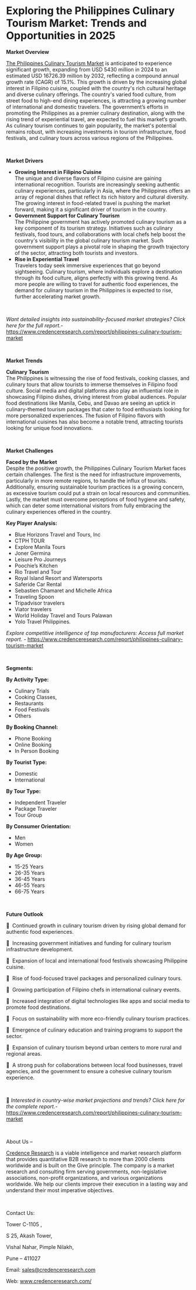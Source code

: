 # Exploring the Philippines Culinary Tourism Market: Trends and Opportunities in 2025


<p><strong>Market Overview</strong></p>
<p><a href="https://www.credenceresearch.com/report/philippines-culinary-tourism-market">The Philippines Culinary Tourism Market</a> is anticipated to experience significant growth, expanding from USD 5430 million in 2024 to an estimated USD 16726.39 million by 2032, reflecting a compound annual growth rate (CAGR) of 15.1%. This growth is driven by the increasing global interest in Filipino cuisine, coupled with the country's rich cultural heritage and diverse culinary offerings. The country's varied food culture, from street food to high-end dining experiences, is attracting a growing number of international and domestic travelers. The government&rsquo;s efforts in promoting the Philippines as a premier culinary destination, along with the rising trend of experiential travel, are expected to fuel this market&rsquo;s growth. As culinary tourism continues to gain popularity, the market's potential remains robust, with increasing investments in tourism infrastructure, food festivals, and culinary tours across various regions of the Philippines.</p>
<p data-start="977" data-end="990"><strong>&nbsp;</strong></p>
<p><strong>Market Drivers</strong></p>
<ul>
<li><strong data-start="994" data-end="1034">Growing Interest in Filipino Cuisine</strong><br data-start="1034" data-end="1037" /> The unique and diverse flavors of Filipino cuisine are gaining international recognition. Tourists are increasingly seeking authentic culinary experiences, particularly in Asia, where the Philippines offers an array of regional dishes that reflect its rich history and cultural diversity. The growing interest in food-related travel is pushing the market forward, making it a significant driver of tourism in the country.</li>
<li><strong data-start="1465" data-end="1508">Government Support for Culinary Tourism</strong><br data-start="1508" data-end="1511" /> The Philippine government has actively promoted culinary tourism as a key component of its tourism strategy. Initiatives such as culinary festivals, food tours, and collaborations with local chefs help boost the country's visibility in the global culinary tourism market. Such government support plays a pivotal role in shaping the growth trajectory of the sector, attracting both tourists and investors.</li>
<li><strong data-start="1920" data-end="1951">Rise in Experiential Travel</strong><br data-start="1951" data-end="1954" /> Travelers today seek immersive experiences that go beyond sightseeing. Culinary tourism, where individuals explore a destination through its food culture, aligns perfectly with this growing trend. As more people are willing to travel for authentic food experiences, the demand for culinary tourism in the Philippines is expected to rise, further accelerating market growth.</li>
</ul>
<p><strong>&nbsp;</strong></p>
<p><em>Want detailed insights into sustainability-focused market strategies? Click here for the full report.- </em><a href="https://www.credenceresearch.com/report/philippines-culinary-tourism-market">https://www.credenceresearch.com/report/philippines-culinary-tourism-market</a></p>
<p>&nbsp;</p>
<p><strong>Market Trends</strong></p>
<p><strong>Culinary Tourism</strong><br /> The Philippines is witnessing the rise of food festivals, cooking classes, and culinary tours that allow tourists to immerse themselves in Filipino food culture. Social media and digital platforms also play an influential role in showcasing Filipino dishes, driving interest from global audiences. Popular food destinations like Manila, Cebu, and Davao are seeing an uptick in culinary-themed tourism packages that cater to food enthusiasts looking for more personalized experiences. The fusion of Filipino flavors with international cuisines has also become a notable trend, attracting tourists looking for unique food innovations.</p>
<p><strong>&nbsp;</strong></p>
<p><strong>Market Challenges</strong></p>
<p><strong>Faced by the Market</strong><br /> Despite the positive growth, the Philippines Culinary Tourism Market faces certain challenges. The first is the need for infrastructure improvements, particularly in more remote regions, to handle the influx of tourists. Additionally, ensuring sustainable tourism practices is a growing concern, as excessive tourism could put a strain on local resources and communities. Lastly, the market must overcome perceptions of food hygiene and safety, which can deter some international visitors from fully embracing the culinary experiences offered in the country.</p>
<p><strong>Key Player Analysis:</strong></p>
<ul>
<li>Blue Horizons Travel and Tours, Inc</li>
<li>CTPH TOUR</li>
<li>Explore Manila Tours</li>
<li>Joner Germina</li>
<li>Leisure Pro Journeys</li>
<li>Poochie&rsquo;s Kitchen</li>
<li>Rio Travel and Tour</li>
<li>Royal Island Resort and Watersports</li>
<li>Saferide Car Rental</li>
<li>Sebastien Chamaret and Michelle Africa</li>
<li>Traveling Spoon</li>
<li>Tripadvisor travelers</li>
<li>Viator travelers</li>
<li>World Holiday Travel and Tours Palawan</li>
<li>Yolo Travel Philippines.</li>
</ul>
<p><em>Explore competitive intelligence of top manufacturers: Access full market report. - </em><a href="https://www.credenceresearch.com/report/philippines-culinary-tourism-market">https://www.credenceresearch.com/report/philippines-culinary-tourism-market</a></p>
<p>&nbsp;</p>
<p><strong>Segments:</strong></p>
<p><strong>By Activity Type:</strong></p>
<ul>
<li>Culinary Trials</li>
<li>Cooking Classes,</li>
<li>Restaurants</li>
<li>Food Festivals</li>
<li>Others</li>
</ul>
<p><strong>By Booking Channel:</strong></p>
<ul>
<li>Phone Booking</li>
<li>Online Booking</li>
<li>In Person Booking</li>
</ul>
<p><strong>By Tourist Type:</strong></p>
<ul>
<li>Domestic</li>
<li>International</li>
</ul>
<p><strong>By Tour Type:</strong></p>
<ul>
<li>Independent Traveler</li>
<li>Package Traveler</li>
<li>Tour Group</li>
</ul>
<p><strong>By Consumer Orientation:</strong></p>
<ul>
<li>Men</li>
<li>Women</li>
</ul>
<p><strong>By Age Group:</strong></p>
<ul>
<li>15-25 Years</li>
<li>26-35 Years</li>
<li>36-45 Years</li>
<li>46-55 Years</li>
<li>66-75 Years</li>
</ul>
<p>&nbsp;</p>
<p><strong>Future Outlook </strong></p>
<p>&nbsp; Continued growth in culinary tourism driven by rising global demand for authentic food experiences.</p>
<p>&nbsp; Increasing government initiatives and funding for culinary tourism infrastructure development.</p>
<p>&nbsp; Expansion of local and international food festivals showcasing Philippine cuisine.</p>
<p>&nbsp; Rise of food-focused travel packages and personalized culinary tours.</p>
<p>&nbsp; Growing participation of Filipino chefs in international culinary events.</p>
<p>&nbsp; Increased integration of digital technologies like apps and social media to promote food destinations.</p>
<p>&nbsp; Focus on sustainability with more eco-friendly culinary tourism practices.</p>
<p>&nbsp; Emergence of culinary education and training programs to support the sector.</p>
<p>&nbsp; Expansion of culinary tourism beyond urban centers to more rural and regional areas.</p>
<p>&nbsp; A strong push for collaborations between local food businesses, travel agencies, and the government to ensure a cohesive culinary tourism experience.</p>
<p><strong>&nbsp;</strong></p>
<p>📌 <em>Interested in country-wise market projections and trends? Click here for the complete report.- </em><a href="https://www.credenceresearch.com/report/philippines-culinary-tourism-market">https://www.credenceresearch.com/report/philippines-culinary-tourism-market</a></p>
<p>&nbsp;</p>
<p>About Us &ndash;</p>
<p><a href="https://www.credenceresearch.com/">Credence Research</a> is a viable intelligence and market research platform that provides quantitative B2B research to more than 2000 clients worldwide and is built on the Give principle. The company is a market research and consulting firm serving governments, non-legislative associations, non-profit organizations, and various organizations worldwide. We help our clients improve their execution in a lasting way and understand their most imperative objectives.</p>
<p>&nbsp;</p>
<p>Contact Us:</p>
<p>Tower C-1105 ,</p>
<p>S 25, Akash Tower,</p>
<p>Vishal Nahar, Pimple Nilakh,</p>
<p>Pune &ndash; 411027</p>
<p>Email: <a href="mailto:sales@credenceresearch.com">sales@credenceresearch.com</a></p>
<p>Web: <a href="http://www.credenceresearch.com/">www.credenceresearch.com/</a></p>
